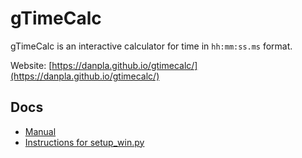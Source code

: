 # gTimeCalc

gTimeCalc is an interactive calculator for time in `hh:mm:ss.ms` format.

Website: [https://danpla.github.io/gtimecalc/](https://danpla.github.io/gtimecalc/)


## Docs

* [Manual](doc/manual.md)
* [Instructions for setup_win.py](doc/setup_win_readme.txt)
